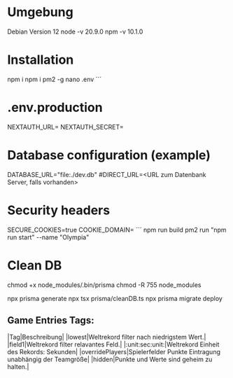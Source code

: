 # Umgebung
Debian Version 12
node -v 20.9.0
npm -v 10.1.0

# Installation
npm i
npm i pm2 -g
nano .env
´´´
# .env.production
NEXTAUTH_URL=<URL zum Server>
NEXTAUTH_SECRET=<generate Seceret>

# Database configuration (example)
DATABASE_URL="file:./dev.db"
#DIRECT_URL=<URL zum Datenbank Server, falls vorhanden>

# Security headers
SECURE_COOKIES=true
COOKIE_DOMAIN=<Domain>
´´´
npm run build
pm2 run "npm run start" --name "Olympia"

# Clean DB
chmod +x node_modules/.bin/prisma
chmod -R 755 node_modules

npx prisma generate
npx tsx prisma/cleanDB.ts
npx prisma migrate deploy



## Game Entries Tags:
|Tag|Beschreibung|
|lowest|Weltrekord filter nach niedrigstem Wert.|
|field1|Weltrekord filter relavantes Feld.|
|:unit:sec:unit:|Weltrekord Einheit des Rekords: Sekunden|
|overridePlayers|Spielerfelder Punkte Eintragung unabhängig der Teamgröße|
|hidden|Punkte und Werte sind geheim zu halten.|
